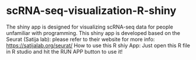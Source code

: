 # scRNA-seq-visualization-R-shiny
The  shiny app is designed for visualizing scRNA-seq data for people unfamiliar with programming.
This shiny app is developed based on the Seurat (Satija lab): please refer to their website for more info: https://satijalab.org/seurat/
How to use this R shiy App: Just open this R file in R studio and hit the RUN APP button to use it!

